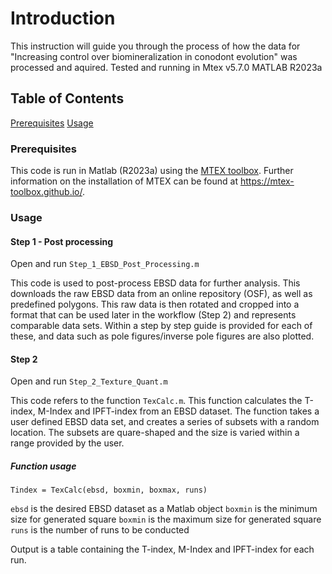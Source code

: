 # Introduction
This instruction will guide you through the process of how the data for "Increasing control over biomineralization in conodont evolution" was processed and aquired.
Tested and running in Mtex v5.7.0 MATLAB R2023a
 
## Table of Contents  

[Prerequisites](#prerequisites) 
[Usage](#usage)

### Prerequisites 

This code is run in Matlab (R2023a) using the [MTEX toolbox](https://mtex-toolbox.github.io/). Further information on the installation of MTEX can be found at https://mtex-toolbox.github.io/.

### Usage

#### Step 1 - Post processing

Open and run `Step_1_EBSD_Post_Processing.m`

This code is used to post-process EBSD data for further analysis. This downloads the raw EBSD data from an online repository (OSF), as well as predefined polygons.
This raw data is then rotated and cropped into a format that can be used later in the workflow (Step 2) and represents comparable data sets. Within a step by step guide is provided for each of these, and  data such as pole figures/inverse pole figures are also plotted.

#### Step 2 
Open and run `Step_2_Texture_Quant.m`

This code refers to the function `TexCalc.m`. This function calculates the T-index, M-Index and IPFT-index from an EBSD dataset. The function takes a user defined EBSD data set, and creates a series of subsets with a random location. The subsets are quare-shaped and the size is varied within a range provided by the user.

##### Function usage

```
Tindex = TexCalc(ebsd, boxmin, boxmax, runs)
```

`ebsd` is the desired EBSD dataset as a Matlab object
`boxmin` is the minimum size for generated square
`boxmin` is the maximum size for generated square
`runs` is the number of runs to be conducted

Output is a table containing the T-index, M-Index and IPFT-index for each run.
